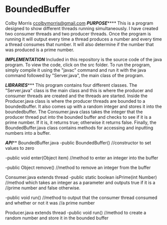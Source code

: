 # BoundedBuffer
Colby Morris
ccolbymorris@gmail.com
*******************PURPOSE***********************
This is a program designed to show different threads running simultaneously.
I have created two consumer threads and two producer threads. Once the 
program is running it will output every time a thread produces a number
and every time a thread consumes that number. It will also determine if the
number that was produced is a prime number.

*****************IMPLEMENTATION*****************
Included in this repository is the source code of the java program. To view
the code, click on the src folder. To run the program, simply compile it
using the "javac" command and run it with the java command followed by 
"Server.java", the main class of the program.

*******************LIBRARIES**********************
This program contains four different classes. The "Server.java" class is the
main class and this is where the producer and consumer threads are created
and the threads are started. Inside the Producer.java class is where the
producer threads are bounded to a boundedbuffer. It also comes up with a 
random integer and stores it into the boundedbuffer. The Consumer.java class
takes the integer that the producer thread put into the bounded buffer and 
checks to see if it is a prime number. If it is, it returns true; otherwise it
returns false. Finally, the BoundedBuffer.java class contains methods for accessing
and inputting numbers into a buffer.

***********************API*************************
BoundedBuffer.java
  -public BoundedBuffer()
  //constructor to set values to zero
  
  -public void enter(Object item)
  //method to enter an integer into the buffer
  
  -public Object remove()
  //method to remove an integer from the buffer
  
Consumer.java extends thread
  -public static boolean isPrime(int Number)
  //method which takes an integer as a parameter and outputs true if it is a
  //prime number and false otherwise.
  
  -public void run()
  //method to output that the consumer thread consumed and whether or not it was
  //a prime number
  
Producer.java extends thread
  -public void run()
  //method to create a random number and store it in the bounded buffer
  
  

